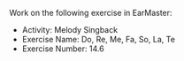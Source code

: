 Work on the following exercise in EarMaster:
- Activity: Melody Singback
- Exercise Name: Do, Re, Me, Fa, So, La, Te
- Exercise Number: 14.6
